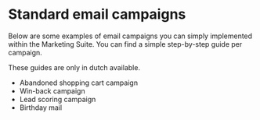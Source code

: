 # Standard email campaigns

Below are some examples of email campaigns you can simply implemented within the Marketing Suite. You can find a simple step-by-step guide per campaign.

These guides are only in dutch available.

-   Abandoned shopping cart campaign
-   Win-back campaign
-   Lead scoring campaign
-   Birthday mail
